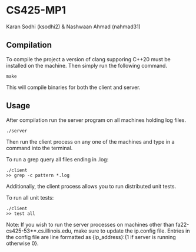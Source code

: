 # CS425-MP1
Karan Sodhi (ksodhi2) & Nashwaan Ahmad (nahmad31)


## Compilation
To compile the project a version of clang supporing C++20 must be installed on the machine. Then simply run the following command. 
```
make
```
This will compile binaries for both the client and server.

## Usage 
After compilation run the server program on all machines holding log files.
```
./server
```
Then run the client process on any one of the machines and type in a command into the terminal.

To run a grep query all files ending in .log:
```
./client
>> grep -c pattern *.log
```
Additionally, the client process allows you to run distributed unit tests.

To run all unit tests:
```
./client
>> test all
```

Note: If you wish to run the server processes on machines other than fa22-cs425-53**.cs.illinois.edu, make sure to update the ip.config file. 
Entries in the config file are line formatted as {ip_address}:{1 if server is running otherwise 0}.

